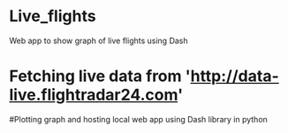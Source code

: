 # Live_flights
Web app to show graph of live flights using Dash

# Fetching live data from 'http://data-live.flightradar24.com'

#Plotting graph and hosting local web app using Dash library in python
